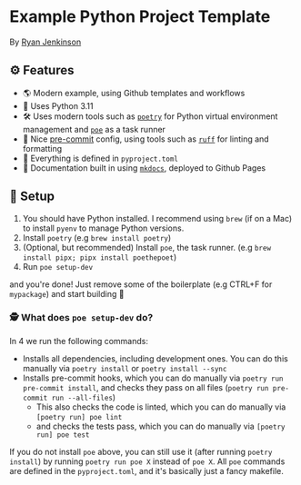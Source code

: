 # Example Python Project Template

By [Ryan Jenkinson](https://ryan.eco)

## ⚙️ Features

- 🌎 Modern example, using Github templates and workflows
- 🐍 Uses Python 3.11
- 🛠️ Uses modern tools such as [`poetry`](https://github.com/python-poetry/poetry) for Python virtual environment management and [`poe`](https://github.com/nat-n/poethepoet) as a task runner
- 🔧 Nice [pre-commit](https://pre-commit.com/) config, using tools such as [`ruff`](https://github.com/astral-sh/ruff) for linting and formatting
- 🤝 Everything is defined in `pyproject.toml`
- 📝 Documentation built in using [`mkdocs`](https://www.mkdocs.org/), deployed to Github Pages

## 🚧 Setup

1. You should have Python installed. I recommend using `brew` (if on a Mac) to install `pyenv` to manage Python versions.
2. Install `poetry` (e.g `brew install poetry`)
3. (Optional, but recommended) Install `poe`, the task runner. (e.g `brew install pipx; pipx install poethepoet`)
4. Run `poe setup-dev`

and you're done! Just remove some of the boilerplate (e.g CTRL+F for `mypackage`) and start building 🚀

### 🕵️ What does `poe setup-dev` do?

In 4 we run the following commands:

- Installs all dependencies, including development ones. You can do this manually via `poetry install` or `poetry install --sync`
- Installs pre-commit hooks, which you can do manually via `poetry run pre-commit install`, and checks they pass on all files (`poetry run pre-commit run --all-files`)
  - This also checks the code is linted, which you can do manually via `[poetry run] poe lint`
  - and checks the tests pass, which you can do manually via `[poetry run] poe test`

If you do not install `poe` above, you can still use it (after running `poetry install`) by running `poetry run poe X` instead of `poe X`. All `poe` commands are defined in the `pyproject.toml`, and it's basically just a fancy makefile.
